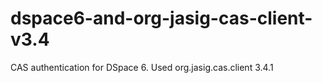 # dspace6-and-org-jasig-cas-client-v3.4
CAS authentication for DSpace 6. Used org.jasig.cas.client 3.4.1
